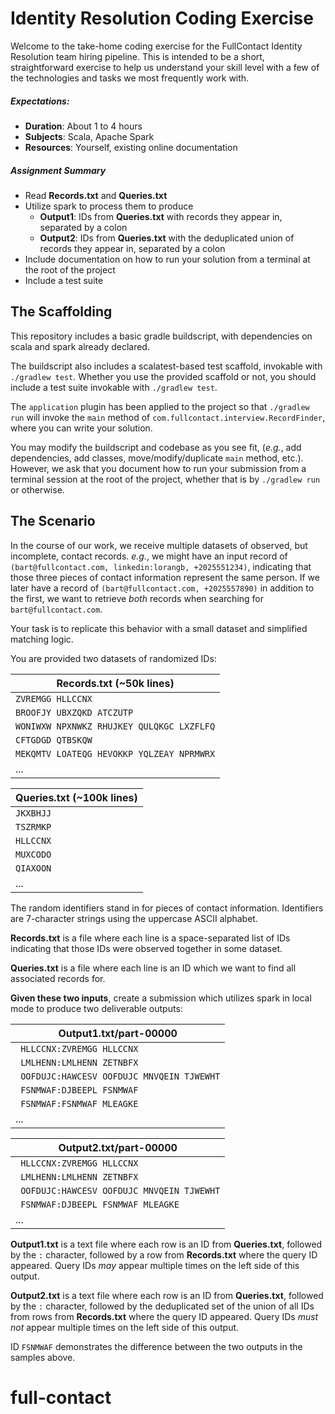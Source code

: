 # Identity Resolution Coding Exercise

Welcome to the take-home coding exercise
for the FullContact Identity Resolution team hiring pipeline. 
This is intended to be a short, straightforward exercise
to help us understand your skill level
with a few of the technologies and tasks we most frequently work with.

##### Expectations:
* **Duration**: About 1 to 4 hours
* **Subjects**: Scala, Apache Spark
* **Resources**: Yourself, existing online documentation

##### Assignment Summary

* Read **Records.txt** and **Queries.txt**
* Utilize spark to process them to produce
    * **Output1**: IDs from **Queries.txt** with records they appear in, separated by a colon
    * **Output2**: IDs from **Queries.txt** with the deduplicated union of records they appear in, separated by a colon
* Include documentation on how to run your solution from a terminal at the root of the project
* Include a test suite

## The Scaffolding

This repository includes a basic gradle buildscript,
with dependencies on scala and spark already declared.

The buildscript also includes a scalatest-based test scaffold, invokable with `./gradlew test`.
Whether you use the provided scaffold or not,
you should include a test suite invokable with `./gradlew test`.

The `application` plugin has been applied to the project so that
`./gradlew run` will invoke the `main` method of `com.fullcontact.interview.RecordFinder`,
where you can write your solution.

You may modify the buildscript and codebase as you see fit,
(_e.g._, add dependencies, add classes, move/modify/duplicate `main` method, etc.).
However, we ask that you document how to run your submission
from a terminal session at the root of the project,
whether that is by `./gradlew run` or otherwise.

## The Scenario

In the course of our work,
we receive multiple datasets of observed, but incomplete, contact records.
_e.g._, we might have an input record of
`(bart@fullcontact.com, linkedin:lorangb, +2025551234)`,
indicating that those three pieces of contact information represent the same person.
If we later have a record of
`(bart@fullcontact.com, +2025557890)`
in addition to the first, we want to retrieve _both_ records
when searching for `bart@fullcontact.com`.

Your task is to replicate this behavior with
a small dataset and simplified matching logic.

You are provided two datasets of randomized IDs:

| Records.txt (~50k lines) |
|-------------------------------------------|
| `ZVREMGG HLLCCNX`                         |
| `BROOFJY UBXZQKD ATCZUTP`                 |
| `WONIWXW NPXNWKZ RHUJKEY QULQKGC LXZFLFQ` |
| `CFTGDGD QTBSKQW`                         |
| `MEKQMTV LOATEQG HEVOKKP YQLZEAY NPRMWRX` |
|                    ...                    |

| Queries.txt (~100k lines) |
|-------------|
|  `JKXBHJJ`  |
|  `TSZRMKP`  |
|  `HLLCCNX`  |
|  `MUXCODO`  |
|  `QIAXOON`  |
|     ...     |

The random identifiers stand in for pieces of contact information. Identifiers
are 7-character strings using the uppercase ASCII alphabet.

**Records.txt** is a file where each line is a space-separated list of IDs
indicating that those IDs were observed together in some dataset.

**Queries.txt** is a file where each line is an ID which we want to find all
associated records for.

**Given these two inputs**, create a submission
which utilizes spark in local mode to produce
two deliverable outputs:

| Output1.txt/part-00000                    |
|-------------------------------------------|
|` HLLCCNX:ZVREMGG HLLCCNX`                 |
|` LMLHENN:LMLHENN ZETNBFX`                 |
|` OOFDUJC:HAWCESV OOFDUJC MNVQEIN TJWEWHT` |
|` FSNMWAF:DJBEEPL FSNMWAF`                 |
|` FSNMWAF:FSNMWAF MLEAGKE`                 |
|                    ...                    |

| Output2.txt/part-00000                    |
|-------------------------------------------|
|` HLLCCNX:ZVREMGG HLLCCNX`                 |
|` LMLHENN:LMLHENN ZETNBFX`                 |
|` OOFDUJC:HAWCESV OOFDUJC MNVQEIN TJWEWHT` |
|` FSNMWAF:DJBEEPL FSNMWAF MLEAGKE`         |
|                    ...                    |

**Output1.txt** is a text file where each row is
an ID from **Queries.txt**,
followed by the `:` character,
followed by a row from **Records.txt** where the query ID appeared.
Query IDs _may_ appear multiple times on the left side of this output.

**Output2.txt** is a text file where each row is
an ID from **Queries.txt**,
followed by the `:` character,
followed by the deduplicated set of the union of
all IDs from rows from **Records.txt** where the query ID appeared.
Query IDs _must not_ appear multiple times on the left side of this output.

ID `FSNMWAF` demonstrates the difference between the two outputs in the samples above.


# full-contact
